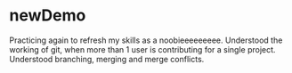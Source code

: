 # newDemo
Practicing again to refresh my skills as a noobieeeeeeeee.
Understood the working of git, when more than 1 user is contributing for a single project.
Understood branching, merging and merge conflicts.
